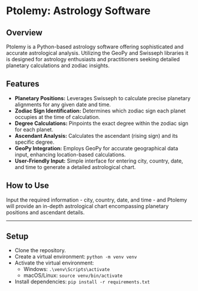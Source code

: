 # Ptolemy: Astrology Software

## Overview
Ptolemy is a Python-based astrology software offering sophisticated and accurate astrological analysis. Utilizing the GeoPy and Swisseph libraries it is designed for astrology enthusiasts and practitioners seeking detailed planetary calculations and zodiac insights.

## Features
- **Planetary Positions:** Leverages Swisseph to calculate precise planetary alignments for any given date and time.
- **Zodiac Sign Identification:** Determines which zodiac sign each planet occupies at the time of calculation.
- **Degree Calculations:** Pinpoints the exact degree within the zodiac sign for each planet.
- **Ascendant Analysis:** Calculates the ascendant (rising sign) and its specific degree.
- **GeoPy Integration:** Employs GeoPy for accurate geographical data input, enhancing location-based calculations.
- **User-Friendly Input:** Simple interface for entering city, country, date, and time to generate a detailed astrological chart.

## How to Use
Input the required information - city, country, date, and time - and Ptolemy will provide an in-depth astrological chart encompassing planetary positions and ascendant details.

---

## Setup

- Clone the repository.
- Create a virtual environment: `python -m venv venv`
- Activate the virtual environment:
  - Windows: `.\venv\Scripts\activate`
  - macOS/Linux: `source venv/bin/activate`
- Install dependencies: `pip install -r requirements.txt`

